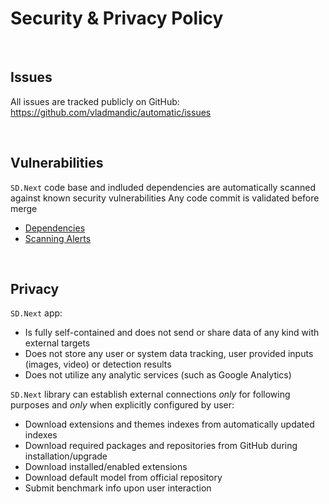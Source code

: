 # Security & Privacy Policy

<br>

## Issues

All issues are tracked publicly on GitHub: <https://github.com/vladmandic/automatic/issues>

<br>

## Vulnerabilities

`SD.Next` code base and indluded dependencies are automatically scanned against known security vulnerabilities
Any code commit is validated before merge

- [Dependencies](https://github.com/vladmandic/automatic/security/dependabot)
- [Scanning Alerts](https://github.com/vladmandic/automatic/security/code-scanning)

<br>

## Privacy

`SD.Next` app:

- Is fully self-contained and does not send or share data of any kind with external targets
- Does not store any user or system data tracking, user provided inputs (images, video) or detection results
- Does not utilize any analytic services (such as Google Analytics)

`SD.Next` library can establish external connections *only* for following purposes and *only* when explicitly configured by user:

- Download extensions and themes indexes from automatically updated indexes  
- Download required packages and repositories from GitHub during installation/upgrade
- Download installed/enabled extensions
- Download default model from official repository
- Submit benchmark info upon user interaction  
